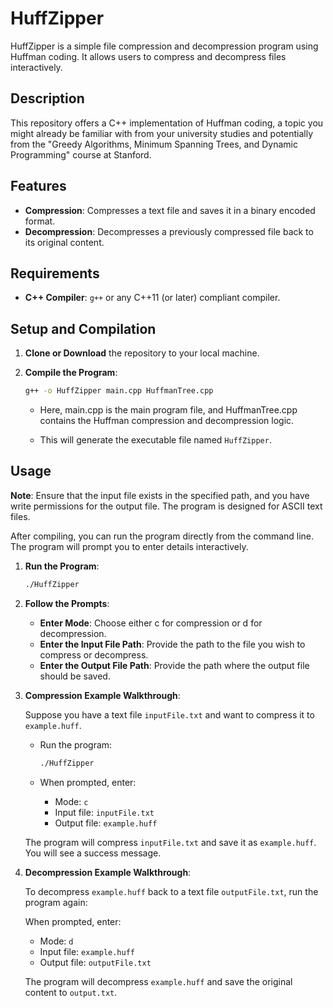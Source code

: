 # HuffZipper

HuffZipper is a simple file compression and decompression program using Huffman coding. It allows users to compress and decompress files interactively.

## Description

This repository offers a C++ implementation of Huffman coding, a topic you might already be familiar with from your university studies and potentially from the "Greedy Algorithms, Minimum Spanning Trees, and Dynamic Programming" course at Stanford.

## Features

- **Compression**: Compresses a text file and saves it in a binary encoded format.
- **Decompression**: Decompresses a previously compressed file back to its original content.

## Requirements

- **C++ Compiler**: `g++` or any C++11 (or later) compliant compiler.

## Setup and Compilation

1. **Clone or Download** the repository to your local machine.

2. **Compile the Program**:
    ```bash
    g++ -o HuffZipper main.cpp HuffmanTree.cpp
    ```

    - Here, main.cpp is the main program file, and HuffmanTree.cpp contains the Huffman compression and decompression logic.

    - This will generate the executable file named `HuffZipper`.

## Usage

**Note**: Ensure that the input file exists in the specified path, and you have write permissions for the output file.
The program is designed for ASCII text files.

After compiling, you can run the program directly from the command line. The program will prompt you to enter details interactively.

1. **Run the Program**:
    ```bash
    ./HuffZipper
    ```

2. **Follow the Prompts**:
    - **Enter Mode**: Choose either c for compression or d for decompression.
    - **Enter the Input File Path**: Provide the path to the file you wish to compress or decompress.
    - **Enter the Output File Path**: Provide the path where the output file should be saved.

3. **Compression Example Walkthrough**:
    
    Suppose you have a text file `inputFile.txt` and want to compress it to `example.huff`.

    - Run the program:
        ```bash
        ./HuffZipper
        ```

    - When prompted, enter:
        - Mode: `c`
        - Input file: `inputFile.txt`
        - Output file: `example.huff`

    The program will compress `inputFile.txt` and save it as `example.huff`. You will see a success message.

4. **Decompression Example Walkthrough**:
    
    To decompress `example.huff` back to a text file `outputFile.txt`, run the program again:

    When prompted, enter:
    - Mode: `d`
    - Input file: `example.huff`
    - Output file: `outputFile.txt`

    The program will decompress `example.huff` and save the original content to `output.txt`.